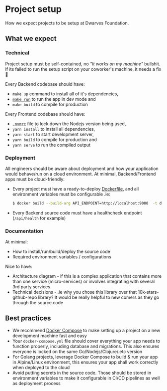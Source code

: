 # Project setup

How we expect projects to be setup at Dwarves Foundation.

## What we expect

### Technical

Project setup must be self-contained, no *"It works on my machine"* bullshit. If its failed to run the setup script on your coworker's machine, it needs a fix 🔧

Every Backend codebase should have:
- `make up` command to install all of it's dependencies,
- [`make run`](https://github.com/huygn/stringsvc/blob/master/Makefile#L20-L21) to run the app in dev mode and
- `make build` to compile for production

Every Frontend codebase should have:
- [`.nvmrc`](https://github.com/creationix/nvm#nvmrc) file to lock down the Nodejs version being used,
- `yarn install` to install all dependencies,
- `yarn start` to start development server,
- `yarn build` to compile for production and
- `yarn serve` to run the compiled output

### Deployment

All engineers should be aware about deployment and how your application would behave/run on a cloud environment. At minimal, Backend/Frontend apps must be cloud-friendly:

- Every project must have a ready-to-deploy [Dockerfile](https://docs.docker.com/engine/reference/builder/), and all environment variables must be configurable .ie:
  ```sh
  $ docker build --build-arg API_ENDPOINT=http://localhost:9000  -t dwarvesf/fortress-web .
  ```
- Every Backend source code must have a healthcheck endpoint (`/api/health` for example)

### Documentation

At minimal:

- How to install/run/build/deploy the source code
- Required environment variables / configurations

Nice to have:

- Architecture diagram - if this is a complex application that contains more than one service (micro-services) or involves integrating with several 3rd party services
- Technical decisions - .ie why you chose this library over that 10k-stars-github-repo library? It would be really helpful to new comers as they go through the source code

## Best practices

- We recommend [Docker Compose](https://docs.docker.com/compose/) to make setting up a project on a new development machine fast and easy
- Your `docker-compose.yml` file should cover everything your app needs to function properly, including database and migrations. This also ensures everyone is locked on the same Go/Nodejs/Clojure/.etc version
- For Golang projects, leverage Docker Compose to build & run your app in Alpine/Linux environment, this ensures your app shall work correctly when deployed to the cloud
- Avoid putting secrets in the source code. Those should be stored in environment variables to make it configurable in CI/CD pipelines as well as deployment process
